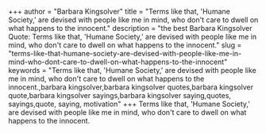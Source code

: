 +++
author = "Barbara Kingsolver"
title = "Terms like that, 'Humane Society,' are devised with people like me in mind, who don't care to dwell on what happens to the innocent."
description = "the best Barbara Kingsolver Quote: Terms like that, 'Humane Society,' are devised with people like me in mind, who don't care to dwell on what happens to the innocent."
slug = "terms-like-that-humane-society-are-devised-with-people-like-me-in-mind-who-dont-care-to-dwell-on-what-happens-to-the-innocent"
keywords = "Terms like that, 'Humane Society,' are devised with people like me in mind, who don't care to dwell on what happens to the innocent.,barbara kingsolver,barbara kingsolver quotes,barbara kingsolver quote,barbara kingsolver sayings,barbara kingsolver saying,quotes, sayings,quote, saying, motivation"
+++
Terms like that, 'Humane Society,' are devised with people like me in mind, who don't care to dwell on what happens to the innocent.

